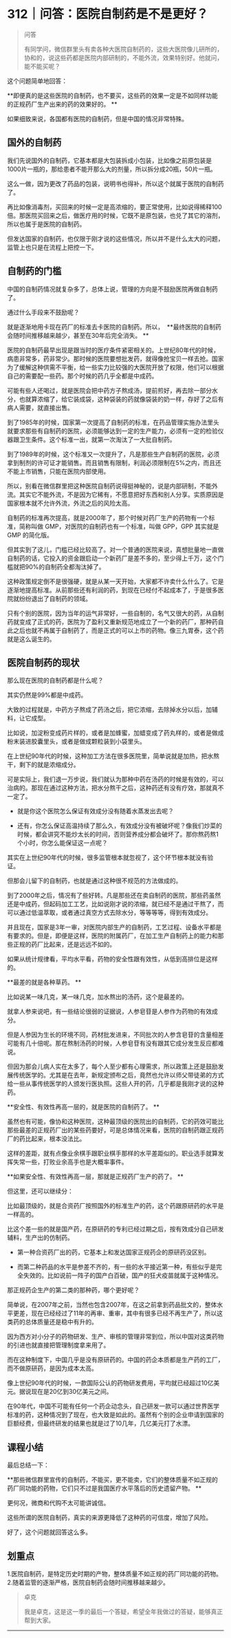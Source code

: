 # 312｜问答：医院自制药是不是更好？

> 问答
> 
> 有同学问，微信群里头有卖各种大医院自制药的，这些大医院像儿研所的，协和的，说这些药都是医院内部研制的，不能外流，效果特别好。他就问，能不能买呢？

这个问题简单地回答：

 **即便真的是这些医院的自制药，也不要买，这些药的效果一定是不如同样功能的正规药厂生产出来的药的效果好的。 **

如果细致来说，各国都有医院的自制药，但是中国的情况非常特殊。

## 国外的自制药

我们先说国外的自制药，它基本都是大包装拆成小包装，比如像之前原包装是1000片一瓶的，那给患者不能开那么大的剂量，所以拆分成20瓶，50片一瓶。

这么一做，因为更改了药品的包装，说明书也得补，所以这个就属于医院的自制药了。

再比如像消毒剂，买回来的时候一定是高浓缩的，要正常使用，比如说得稀释100倍。那医院买回来之后，做医疗用的时候，它既不是原包装，也兑了其它的溶剂，所以也属于是医院的自制药。

但发达国家的自制药，也仅限于刚才说的这些情况，所以并不是什么太大的问题，监管上也只是在流程上把控一下。

## 自制药的门槛

中国的自制药情况就复杂多了，总体上说，管理的方向是不鼓励医院再做自制药了。

通过什么手段来不鼓励呢？

就是逐渐地用卡现在药厂的标准去卡医院的自制药。所以，  **最终医院的自制药会随时间推移越来越少，甚至在30年后完全消失。 **

医院的自制药最早出现是跟当时的医疗条件紧密相关的。上世纪80年代的时候，病患非常多，药非常少。那时候的医院要想批发药，就得像抢宝贝一样去抢。国家为了缓解这种供需不平衡，给一些实力比较强的大医院开放了权限，他们可以根据自己的需要配一些药。那个时候的药几乎全都是中成药。

可能有些人还喝过，就是医院会把中药方子熬成汤，提前煎好，再去除一部分水分，也就算浓缩了，给它装成袋，这种袋装的药就像袋装的奶一样，存好了之后有病人需要，就直接出售。

到了1985年的时候，国家第一次提高了自制药的标准，在药品管理实施办法里头就要求那些有自制药的医院，必须能够达到一定的生产能力，必须有一定的检验仪器跟卫生条件。这个标准一出，就第一次淘汰了一大批自制药。

到了1989年的时候，这个标准又一次提升了，凡是那些生产自制药的医院，必须拿到制剂的许可证才能销售。而且销售有限制，利润必须限制在5%之内，而且还不能上市销售，只能在医院内部使用。

所以，别看在微信群里把这种医院自制药说得挺神秘的，说是内部研制，不能外流。其实它不能外流，不是因为它稀有，不愿意把好东西和别人分享。实质原因是国家根本就不允许外流，外流之后的风险太高。

自制药的标准再次提高，就是2000年了，那个时候对药厂生产的药物有一个标准，简称叫做 GMP，对医院的自制药也有一个标准，叫做 GPP，GPP 其实就是 GMP 的简化版。

但其实到了这儿，门槛已经比较高了。对一个普通的医院来说，真想批量地一直做自制药的话，它投入的资金跟启动一个新药厂是差不多的，至少得上千万，这个门槛就把90%的自制药全都淘汰掉了。

这种政策规定倒不是很强硬，就是从某一天开始，大家都不许卖什么什么了。它是逐渐地提高标准。从前那些还有利润的药，到现在已经付不起成本了，于是很多医院就纷纷退出了自制药的领域。

只有个别的医院，因为当年的运气非常好，一些自制的，名气又很大的药，从自制药就变成了正式的药，医院为了盈利又重新规范地成立了一个新的药厂，那种药自此之后也就不再属于自制药了，而是正式的可以上市的药物。像三九胃泰，这个药就是这么诞生的。

## 医院自制药的现状

那么现在医院的自制药都是什么呢？

其实仍然是99%都是中成药。

大致的过程就是，中药方子熬成了药汤之后，把它浓缩，去除掉水分以后，加辅料，让它成型。

比如说，加淀粉变成药片样的，或者是加蜂蜜，加蜡变成了药丸样的，或者是做成粉末装进胶囊里头，或者是做成颗粒装到小袋里头。

在上世纪90年代的时候，这种加工方法在很多医院里，简单说就是加热，把水熬干，剩下的就是浓缩成分。

可是实际上，我们退一万步说，我们就认为那种中药在汤药的时候是有效的，可以治病的。那现在通过这种方法，把水分熬干之后，这种药还有没有疗效，那就真不一定了。

* 就是你这个医院怎么保证有效成分没有随着水蒸发出去呢？

* 还有，你怎么保证高温持续了那么久，有效成分没有被破坏呢？像我们炒菜的时候，都会讲究不能炒太长的时间，否则营养成分都会破坏了。那你熬药熬1个小时，你怎么能保证这一点呢？

其实在上世纪90年代的时候，很多监管根本就忽视了，这个环节根本就没有验证。

但那会儿留下的自制药，也就是通过这种很不规范的方法做成的。

到了2000年之后，情况有了些好转。凡是那些还在卖自制药的医院，那些药虽然还是中成药，但起码加工工艺，比如说刚才说的浓缩，就已经不是通过干熬了，而可以通过低温萃取，或者通过真空方式去除水分，等等等等，得到有效成分。

并且现在，国家是3年一审，对医院内部生产的自制药，工艺过程、设备水平都是有要求的。但是，即便是这样，医院的附属药厂，在加工生产自制药上的能力和那些正规的药厂比起来，还是远远不如的。

如果从统计规律看，平均水平看，药物的安全性跟有效性，从低到高排位是这样的。

 **最差的就是各种草药。 **

比如说某一味几克，某一味几克，加水熬出的汤药，这个是最差的。

就拿人参来说吧，有一些结论很弱的证据说，人参皂苷是人参作为药物的有效成分。

但是人参因为生长的环境不同，药材批发进来，不同批次的人参含皂苷的含量相差可能有几十倍呢。那在熬制汤药的时候，人参皂苷有没有跟其它成分发生反应都难说。

但因为那会儿病人实在太多了，每个人至少都有心理需求，所以政策上还是鼓励发展传统医学的。尤其是在去年，新规定颁布之后，竟然也允许以师父带徒弟的方式给一些从事传统医学的人颁发行医执照。这些人开的药，几乎都是我刚才说的这种药。

 **安全性、有效性再高一层的，就是医院的自制药了。 **

虽然也有可能，像协和这种医院，这种最顶级的医院出的自制药，它的药效可能比那些最差的正规药厂出的某些药要好，可是总体情况来看，医院的自制药跟正规药厂的药比起来，根本没法比。

这样的差距，就有点像业余棋手跟职业棋手那样的水平差距似的。职业选手就算发挥失常一些，打败业余高手也是大概率事件。

 **如果安全性、有效性再高一层，那就是正规药厂生产的药了。 **

但这里，还可以继续分：

比如最顶级的，就是合资药厂按照国外的标准生产的药，这个药跟原研药的水平是一样高的。

比这个差一些的就是国产药，在原研药的专利已经过期之后，按有效成分自己研发辅料，生产出的仿制药。

* 第一种合资药厂出的药，它基本上和发达国家正规药企的原研药没区别。

* 而第二种药品的水平是参差不齐的，有一些的水平接近第一种，有些似乎是完全失效的。比如说前一阵子的国产白百破，国产的狂犬疫苗就属于这种情况。

那正规药企生产的第二类的那种药，哪个更好呢？

简单说，在2007年之前，当然也包含2007年，在这之前拿到药品批文的，整体水平更差，现在已经经过了11年的再审、重审，其中有很多已经不再生产了，所以这类药的总体质量还是稳中有升的。

因为西方对小分子的药物研发、生产、审核的管理非常到位，所以中国对这类药物的引进也就直接把管理制度拿来用了。

而在这种制度下，中国几乎是没有原研药的。中国的药企本质都是生产药的工厂，而不做原研药，是因为成本太高。

像上世纪90年代的时候，一款国际公认的药物研发费用，平均就已经超过10亿美元。据说现在是20亿到30亿美元之间。

在90年代，中国不可能有任何一个药企动念头，自己研发一款可以通过世界医学标准的药，这种情况到了现在，也大致是如此的。虽然有个别的企业申请到国家的巨额经费，但最终研发的结果也就是过了10几年，几亿美元打了水漂。

## 课程小结

最后总结一下：

 **那些微信群里宣传的自制药，不能买，更不能卖，它们的整体质量不如正规的药厂同功能的药物，它们只不过是我国医疗水平落后的历史遗留产物。 **

更何况，微商和代购不太可能讲诚信。

这些所谓的医院自制药，真实的来源更降低了这种药的可信度，增加了风险。

好了，这个问题就回答这么多。

## 划重点

1.医院自制药，是特定历史时期的产物，整体质量不如正规的药厂同功能的药物。
2.随着监管的逐渐严格，医院自制药会随时间推移越来越少。

> 卓克
> 
> 我是卓克，这是这一季的最后一个答疑，希望全年我做过的答疑，能够真正帮到大家。

---
